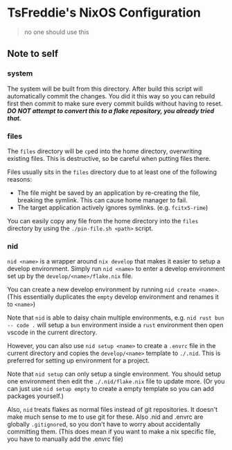 # TsFreddie's NixOS Configuration

> no one should use this

## Note to self

### system

The system will be built from this directory. After build this script will automatically commit the changes.
You did it this way so you can rebuild first then commit to make sure every commit builds without having to reset. ***DO NOT attempt to convert this to a flake repository, you already tried that.***

### files

The `files` directory will be `cp`ed into the home directory, overwriting existing files. This is destructive, so be careful when putting files there.

Files usually sits in the `files` directory due to at least one of the following reasons:

- The file might be saved by an application by re-creating the file, breaking the symlink. This can cause home manager to fail.
- The target application actively ignores symlinks. (e.g. `fcitx5-rime`)

You can easily copy any file from the home directory into the `files` directory by using the `./pin-file.sh <path>` script.

### nid

`nid <name>` is a wrapper around `nix develop` that makes it easier to setup a develop environment. Simply run `nid <name>` to enter a develop environment set up by the `develop/<name>/flake.nix` file.

You can create a new develop environment by running `nid create <name>`. (This essentially duplicates the `empty` develop environment and renames it to `<name>`)

Note that `nid` is able to daisy chain multiple environments, e.g. `nid rust bun -- code .` will setup a `bun` environment inside a `rust` environment then open vscode in the current directory. 

However, you can also use `nid setup <name>` to create a `.envrc` file in the current directory and copies the `develop/<name>` template to `./.nid`. This is preferred for setting up environment for a project.

Note that `nid setup` can only setup a single environment. You should setup one environment then edit the `./.nid/flake.nix` file to update more. (Or you can just use `nid setup empty` to create a empty template so you can add packages yourself.)

Also, `nid` treats flakes as normal files instead of git repositories. It doesn't make much sense to me to use git for these. Also .nid and .envrc are globally `.gitignore`d, so you don't have to worry about accidentally committing them. (This does mean if you want to make a nix specific file, you have to manually add the .envrc file)
